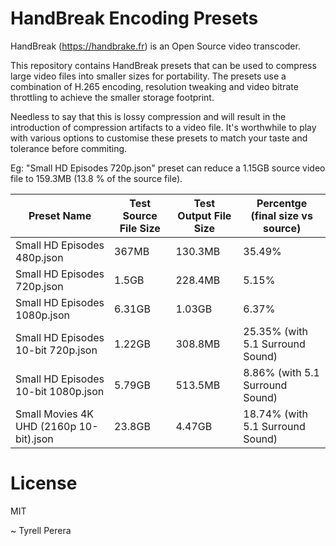 # HandBreak Encoding Presets

HandBreak (https://handbrake.fr) is an Open Source video transcoder. 

This repository contains HandBreak presets that can be used to compress large video files into smaller sizes for portability. The presets use a combination of H.265 encoding, resolution tweaking and video bitrate throttling to achieve the smaller storage footprint. 

Needless to say that this is lossy compression and will result in the introduction of compression artifacts to a video file. It's worthwhile to play  with various options to customise these presets to match your taste and tolerance before commiting.  

Eg: "Small HD Episodes 720p.json" preset can reduce a 1.15GB source video file to 159.3MB (13.8 % of the source file). 

Preset Name | Test Source File Size | Test Output File Size | Percentge (final size vs source)
---|---|---|---
Small HD Episodes 480p.json | 367MB | 130.3MB | 35.49% 
Small HD Episodes 720p.json | 1.5GB | 228.4MB | 5.15% 
Small HD Episodes 1080p.json | 6.31GB | 1.03GB | 6.37%
Small HD Episodes 10-bit 720p.json | 1.22GB | 308.8MB | 25.35% (with 5.1 Surround Sound)
Small HD Episodes 10-bit 1080p.json | 5.79GB | 513.5MB | 8.86% (with 5.1 Surround Sound)
Small Movies 4K UHD (2160p 10-bit).json | 23.8GB | 4.47GB | 18.74% (with 5.1 Surround Sound)


# License
MIT


~ Tyrell Perera 

